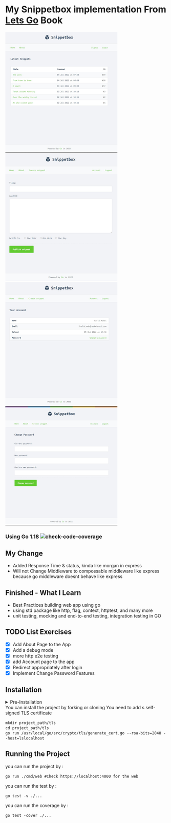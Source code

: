 <h1>My Snippetbox implementation From <a href ="https://lets-go-further.alexedwards.net/">Lets Go<a> Book</h1>

<div>
<img src="https://github.com/Xyedo/snippetbox/blob/main/image/first.jpg" width="350" alt="homepage"/>
<img src="https://github.com/Xyedo/snippetbox/blob/main/image/after-login.jpg" width="350" alt="after login"/>
<img src="https://github.com/Xyedo/snippetbox/blob/main/image/account.jpg" width="350" alt="after login"/>
<img src="https://github.com/Xyedo/snippetbox/blob/main/image/change%20password.jpg" width="350" alt="after login"/>
</div>

### Using Go 1.18 ![check-code-coverage](https://img.shields.io/badge/coverage-72%25-orange)

<h2>My Change</h2>
<ul>
<li>Added Response Time & status, kinda like morgan in express</li>
<li>Will not Change Middleware to compossable middleware like express because go middleware doesnt behave like express</li>
</ul>
<h2>Finished - What I Learn</h2>
<ul>
<li>Best Practices building web app using go</li>
<li>using std package like http, flag, context, httptest, and many more</li>
<li>unit testing, mocking and end-to-end testing, integration testing in GO </li>
</ul>
<h2>TODO List Exercises </h2>

- [x] Add About Page to the App
- [x] Add a debug mode
- [x] more http e2e testing
- [x] add Account page to the app
- [x] Redirect appropriately after login
- [x] Implement Change Password Features 

## Installation

<details>
  <summary>Pre-Installation</summary>

  1. Having MySQL install
  2. creating new user, snippetbox db, users table, and snippets table
  ```
  mysql -u root -p
  #enter your password
  
  CREATE DATABASE snippetbox CHARACTER SET utf8mb4 COLLATE utf8mb4_unicode_ci;
  
  USE snippetbox;
  CREATE TABLE snippets (
    id INTEGER NOT NULL PRIMARY KEY AUTO_INCREMENT,
    title VARCHAR(100) NOT NULL,
    content TEXT NOT NULL,
    created DATETIME NOT NULL,
    expires DATETIME NOT NULL
  );
  
  CREATE INDEX idx_snippets_created ON snippets(created);
  
  CREATE USER 'web'@'localhost';
  GRANT SELECT, INSERT, UPDATE, DELETE ON snippetbox.* TO 'web'@'localhost';
  ALTER USER 'web'@'localhost' IDENTIFIED BY 'pass';
  
  CREATE TABLE users (
    id INTEGER NOT NULL PRIMARY KEY AUTO_INCREMENT,
    name VARCHAR(255) NOT NULL,
    email VARCHAR(255) NOT NULL,
    hashed_password CHAR(60) NOT NULL,
    created DATETIME NOT NULL
   );
   
   ALTER TABLE users ADD CONSTRAINT users_uc_email UNIQUE (email);
  ```
  
</details>
You can install the project by forking or cloning
You need to add s self-signed TLS certificate

```
mkdir project_path/tls
cd project_path/tls
go run /usr/local/go/src/crypto/tls/generate_cert.go --rsa-bits=2048 --host=lslocalhost
```

## Running the Project
you can run the project by :
```
go run ./cmd/web #Check https://localhost:4000 for the web
```

you can run the test by :

```
go test -v ./...
```
you can run the coverage by :

```
go test -cover ./...
```

